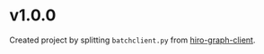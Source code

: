 # v1.0.0

Created project by splitting `batchclient.py` from [hiro-graph-client](https://github.com/arago/hiro-client-python).